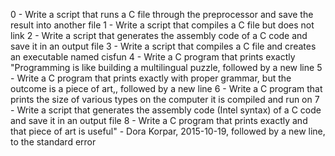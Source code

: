 0 - Write a script that runs a C file through the preprocessor and save the result into another file
1 - Write a script that compiles a C file but does not link
2 - Write a script that generates the assembly code of a C code and save it in an output file
3 - Write a script that compiles a C file and creates an executable named cisfun
4 - Write a C program that prints exactly "Programming is like building a multilingual puzzle, followed by a new line
5 - Write a C program that prints exactly with proper grammar, but the outcome is a piece of art,, followed by a new line
6 - Write a C program that prints the size of various types on the computer it is compiled and run on
7 - Write a script that generates the assembly code (Intel syntax) of a C code and save it in an output file
8 - Write a C program that prints exactly and that piece of art is useful" - Dora Korpar, 2015-10-19, followed by a new line, to the standard error

